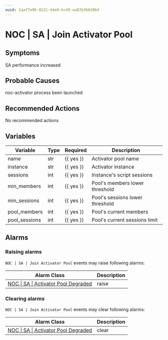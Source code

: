```yaml
---
uuid: 2aaf7e96-8221-44e0-bc49-aa82b3bb20bd
---
```

# NOC | SA | Join Activator Pool

## Symptoms

SA performance increased

## Probable Causes

noc-activator process been launched

## Recommended Actions

No recommended actions

## Variables

Variable | Type | Required | Description
--- | --- | --- | ---
name | str | {{ yes }} | Activator pool name
instance | str | {{ yes }} | Activator instance
sessions | int | {{ yes }} | Instance's script sessions
min_members | int | {{ yes }} | Pool's members lower threshold
min_sessions | int | {{ yes }} | Pool's sessions lower threshold
pool_members | int | {{ yes }} | Pool's current members
pool_sessions | int | {{ yes }} | Pool's current sessions limit

## Alarms

### Raising alarms

`NOC | SA | Join Activator Pool` events may raise following alarms:

Alarm Class | Description
--- | ---
[NOC \| SA \| Activator Pool Degraded](../../../alarm-classes/noc/sa/activator-pool-degraded.md) | raise

### Clearing alarms

`NOC | SA | Join Activator Pool` events may clear following alarms:

Alarm Class | Description
--- | ---
[NOC \| SA \| Activator Pool Degraded](../../../alarm-classes/noc/sa/activator-pool-degraded.md) | clear

